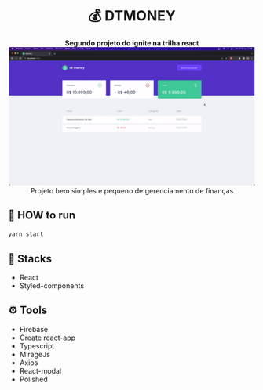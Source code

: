 <div align="center">
  <h1>💰 DTMONEY</h1>
  <b>Segundo projeto do ignite na trilha react</b>
  <img src="/public/readme-example.gif" alt="Gif de exemplo" width="500px"/>
</div>
<div align="center">
  <span align="center">Projeto bem simples e pequeno de gerenciamento de finanças</span>
</div>

## 🏁 HOW to run
```bash
yarn start
```

## 🚀 Stacks
- React
- Styled-components

## ⚙️ Tools
- Firebase
- Create react-app
- Typescript
- MirageJs
- Axios
- React-modal
- Polished